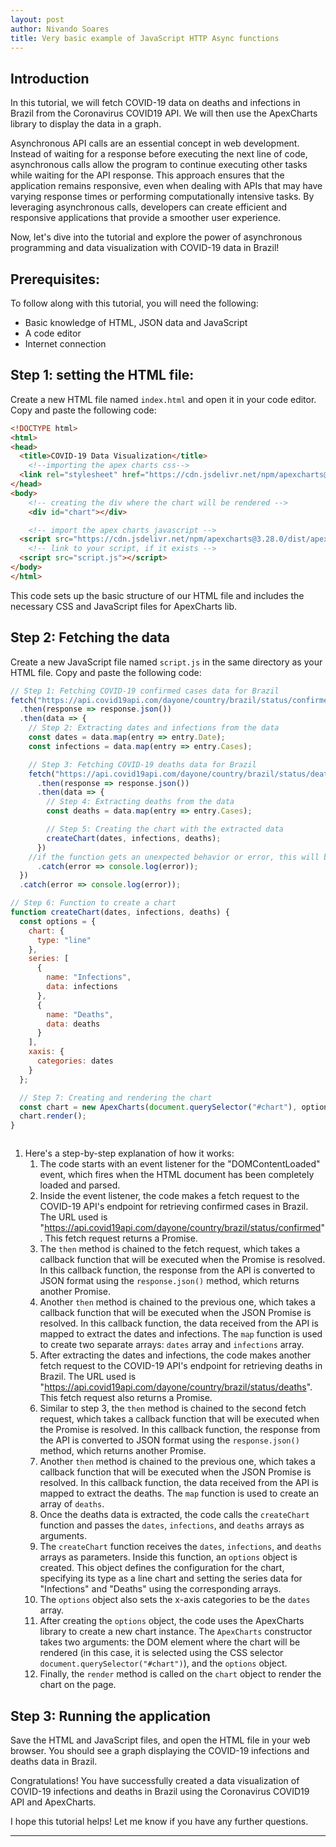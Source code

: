 ```yaml
---
layout: post
author: Nivando Soares
title: Very basic example of JavaScript HTTP Async functions
---
```




## Introduction

In this tutorial, we will fetch COVID-19 data on deaths and infections in Brazil from the Coronavirus COVID19 API. We will then use the ApexCharts library to display the data in a graph.

Asynchronous API calls are an essential concept in web development. Instead of waiting for a response before executing the next line of code, asynchronous calls allow the program to continue executing other tasks while waiting for the API response. This approach ensures that the application remains responsive, even when dealing with APIs that may have varying response times or performing computationally intensive tasks. By leveraging asynchronous calls, developers can create efficient and responsive applications that provide a smoother user experience.

Now, let's dive into the tutorial and explore the power of asynchronous programming and data visualization with COVID-19 data in Brazil!

## Prerequisites:

To follow along with this tutorial, you will need the following:

- Basic knowledge of HTML, JSON data and JavaScript
- A code editor
- Internet connection

## Step 1: setting the HTML file:

Create a new HTML file named `index.html` and open it in your code editor. Copy and paste the following code:

```html
<!DOCTYPE html>
<html>
<head>
  <title>COVID-19 Data Visualization</title>
    <!--importing the apex charts css-->
  <link rel="stylesheet" href="https://cdn.jsdelivr.net/npm/apexcharts@3.28.0/dist/apexcharts.min.css">
</head>
<body>
    <!-- creating the div where the chart will be rendered -->
    <div id="chart"></div>

    <!-- import the apex charts javascript -->
  <script src="https://cdn.jsdelivr.net/npm/apexcharts@3.28.0/dist/apexcharts.min.js"></script>
    <!-- link to your script, if it exists -->
  <script src="script.js"></script>
</body>
</html>

```

This code sets up the basic structure of our HTML file and includes the necessary CSS and JavaScript files for ApexCharts lib.

## Step 2: Fetching the data

Create a new JavaScript file named `script.js` in the same directory as your HTML file. Copy and paste the following code:

```javascript
// Step 1: Fetching COVID-19 confirmed cases data for Brazil
fetch("https://api.covid19api.com/dayone/country/brazil/status/confirmed")
  .then(response => response.json())
  .then(data => {
    // Step 2: Extracting dates and infections from the data
    const dates = data.map(entry => entry.Date);
    const infections = data.map(entry => entry.Cases);

    // Step 3: Fetching COVID-19 deaths data for Brazil
    fetch("https://api.covid19api.com/dayone/country/brazil/status/deaths")
      .then(response => response.json())
      .then(data => {
        // Step 4: Extracting deaths from the data
        const deaths = data.map(entry => entry.Cases);

        // Step 5: Creating the chart with the extracted data
        createChart(dates, infections, deaths);
      })
    //if the function gets an unexpected behavior or error, this will be on console
      .catch(error => console.log(error));
  })
  .catch(error => console.log(error));

// Step 6: Function to create a chart
function createChart(dates, infections, deaths) {
  const options = {
    chart: {
      type: "line"
    },
    series: [
      {
        name: "Infections",
        data: infections
      },
      {
        name: "Deaths",
        data: deaths
      }
    ],
    xaxis: {
      categories: dates
    }
  };

  // Step 7: Creating and rendering the chart
  const chart = new ApexCharts(document.querySelector("#chart"), options);
  chart.render();
}



```

1. Here's a step-by-step explanation of how it works:
   1. The code starts with an event listener for the "DOMContentLoaded" event, which fires when the HTML document has been completely loaded and parsed.
   2. Inside the event listener, the code makes a fetch request to the COVID-19 API's endpoint for retrieving confirmed cases in Brazil. The URL used is "https://api.covid19api.com/dayone/country/brazil/status/confirmed". This fetch request returns a Promise.
   3. The `then` method is chained to the fetch request, which takes a callback function that will be executed when the Promise is resolved. In this callback function, the response from the API is converted to JSON format using the `response.json()` method, which returns another Promise.
   4. Another `then` method is chained to the previous one, which takes a callback function that will be executed when the JSON Promise is resolved. In this callback function, the data received from the API is mapped to extract the dates and infections. The `map` function is used to create two separate arrays: `dates` array and `infections` array.
   5. After extracting the dates and infections, the code makes another fetch request to the COVID-19 API's endpoint for retrieving deaths in Brazil. The URL used is "https://api.covid19api.com/dayone/country/brazil/status/deaths". This fetch request also returns a Promise.
   6. Similar to step 3, the `then` method is chained to the second fetch request, which takes a callback function that will be executed when the Promise is resolved. In this callback function, the response from the API is converted to JSON format using the `response.json()` method, which returns another Promise.
   7. Another `then` method is chained to the previous one, which takes a callback function that will be executed when the JSON Promise is resolved. In this callback function, the data received from the API is mapped to extract the deaths. The `map` function is used to create an array of `deaths`.
   8. Once the deaths data is extracted, the code calls the `createChart` function and passes the `dates`, `infections`, and `deaths` arrays as arguments.
   9. The `createChart` function receives the `dates`, `infections`, and `deaths` arrays as parameters. Inside this function, an `options` object is created. This object defines the configuration for the chart, specifying its type as a line chart and setting the series data for "Infections" and "Deaths" using the corresponding arrays.
   10. The `options` object also sets the x-axis categories to be the `dates` array.
   11. After creating the `options` object, the code uses the ApexCharts library to create a new chart instance. The `ApexCharts` constructor takes two arguments: the DOM element where the chart will be rendered (in this case, it is selected using the CSS selector `document.querySelector("#chart")`), and the `options` object.
   12. Finally, the `render` method is called on the `chart` object to render the chart on the page.



## Step 3: Running the application

Save the HTML and JavaScript files, and open the HTML file in your web browser. You should see a graph displaying the COVID-19 infections and deaths data in Brazil.

Congratulations! You have successfully created a data visualization of COVID-19 infections and deaths in Brazil using the Coronavirus COVID19 API and ApexCharts.

I hope this tutorial helps! Let me know if you have any further questions.



----

